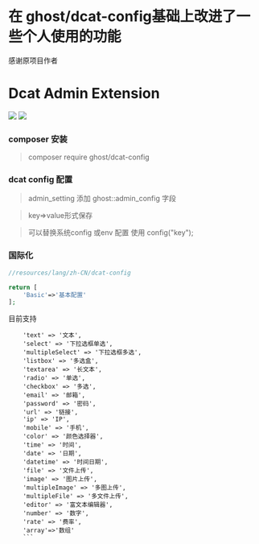 # 在 ghost/dcat-config基础上改进了一些个人使用的功能
感谢原项目作者

# Dcat Admin Extension

![](https://ghost-ai.com/images/original/file/16171727904222427.png "")
![](https://ghost-ai.com/images/original/file/1617172863498956751.png "")

### composer 安装

> composer require ghost/dcat-config

### dcat config 配置

> admin_setting 添加 ghost::admin_config 字段

> key=>value形式保存

> 可以替换系统config 或env 配置
> 使用 config("key");

### 国际化 

```php
//resources/lang/zh-CN/dcat-config

return [
    'Basic'=>'基本配置'
];

```


目前支持

```
	'text' => '文本',
	'select' => '下拉选框单选',
	'multipleSelect' => '下拉选框多选',
	'listbox' => '多选盒',
	'textarea' => '长文本',
	'radio' => '单选',
	'checkbox' => '多选',
	'email' => '邮箱',
	'password' => '密码',
	'url' => '链接',
	'ip' => 'IP',
	'mobile' => '手机',
	'color' => '颜色选择器',
	'time' => '时间',
	'date' => '日期',
	'datetime' => '时间日期',
	'file' => '文件上传',
	'image' => '图片上传',
	'multipleImage' => '多图上传',
	'multipleFile' => '多文件上传',
	'editor' => '富文本编辑器',
	'number' => '数字',
	'rate' => '费率',
	'array'=>'数组'
    ```
